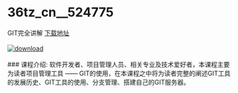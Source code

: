 # 36tz_cn__524775
GIT完全讲解
[下载地址](http://www.36tz.cn/article/524775 "下载地址")
<br/></br>[![download](http://36tz.cn/muke_img/2019_03_4-6-300x169.png "下载地址")](http://www.36tz.cn/article/524775 "下载地址")
<br/></br>### 课程介绍:
软件开发者、项目管理人员、相关专业及技术爱好者，本课程主要为读者项目管理工具 —— GIT的使用，在本课程之中将为读者完整的阐述GIT工具的发展历史、GIT工具的使用、分支管理、搭建自己的GIT服务器。


